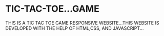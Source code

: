 # TIC-TAC-TOE...GAME
THIS IS A TIC TAC TOE GAME RESPONSIVE WEBSITE...THIS WEBSITE IS DEVELOPED WITH THE HELP OF HTML,CSS, AND JAVASCRIPT... 
